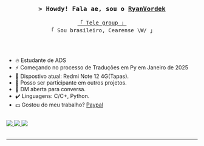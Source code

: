 </a>
</h1>

<!--
<h2 align="center">
  Welcome to rapha repos!
  <img src="https://media.giphy.com/media/hvRJCLFzcasrR4ia7z/giphy.gif" width="28">
</h2>
-->

<!--
<p align="center">
  <a href="https://github.com/raphakkj4"><img src="https://readme-typing-svg.herokuapp.com/?lines=Self%20Taught%20Programmer;Front%20End%20Developer;1.5%2B%20years%20of%20coding%20experience;Always%20learning%20new%20things&center=true&width=380&height=45"></a>
</p>

 -->

<!-- Intro  -->
<h3 align="center">
        <samp>&gt; Howdy! Fala ae, sou o 
                <b><a target="_blank" href="https://t.me/RyanVordek">RyanVordek</a></b>
        </samp>
</h3>


<p align="center"> 
  <samp>
   <a href="https://t.me/FurTech_Traducoes" target="_blank">「 Tele group 」</a>
    <br>
    「 Sou brasileiro, Cearense \W/</b> 」
    <br>
    <br>
  </samp>
</p>

<br />

- 🔥 Estudante de ADS
- ⚡️ Começando no processo de Traduções em Py em Janeiro de 2025
- 📱 Dispostivo atual: Redmi Note 12 4G(Tapas).
- 👯 Posso ser participante em outros projetos.
- 💬 DM aberta para conversa.
- ✔️ Linguagens: C/C+, Python.
- 💵 Gostou do meu trabalho? [Paypal](https://www.paypal.com/donate/?business=ryanvordek@gmail.com&currency_code=BRL)
<br>
<a href="mailto: raphaelfox583@gmail.com" target="_blank">
<img src="https://img.shields.io/badge/Gmail-D14836?style=for-the-badge&logo=gmail&logoColor=white" />
</a>
<a href="https://t.me/RyanVordek" target="_blank">
<img src="https://img.shields.io/badge/Telegram-2CA5E0.svg?style=for-the-badge&logo=telegram&logoColor=white" />
</a>
<a href="https://www.paypal.com/donate/?business=ryanvordek@gmail.com&currency_code=BRL" target="_blank">
</a>
</a>
<img src="https://img.shields.io/badge/PayPal-00457C?style=for-the-badge&logo=paypal&logoColor=white" />
</a>
<br/>
<br/>
<hr/>
<br/>

